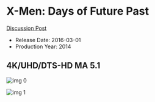 # X-Men: Days of Future Past

[Discussion Post](https://www.avsforum.com/threads/bass-eq-for-filtered-movies.2995212/post-57838182)

* Release Date: 2016-03-01
* Production Year: 2014

## 4K/UHD/DTS-HD MA 5.1

![img 0](https://i.imgur.com/J1CRFZv.jpg)

![img 1](https://i.imgur.com/ILyjJPT.jpg)

